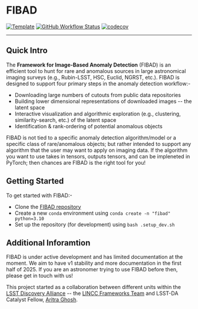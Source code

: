 # FIBAD
[![Template](https://img.shields.io/badge/Template-LINCC%20Frameworks%20Python%20Project%20Template-brightgreen)](https://lincc-ppt.readthedocs.io/en/latest/)
[![GitHub Workflow Status](https://img.shields.io/github/actions/workflow/status/lincc-frameworks/fibad/smoke-test.yml)](https://github.com/lincc-frameworks/fibad/actions/workflows/smoke-test.yml)
[![codecov](https://codecov.io/gh/lincc-frameworks/fibad/branch/main/graph/badge.svg)](https://codecov.io/gh/lincc-frameworks/fibad)

<hr>

## Quick Intro
The **Framework for Image-Based Anomaly Detection** (FIBAD) is an efficient tool to hunt for rare and anomalous sources in large astronomical imaging surveys (e.g., Rubin-LSST, HSC, Euclid, NGRST, etc.). FIBAD is designed to support four primary steps in the anomaly detection workflow:-

* Downloading large numbers of cutouts from public data repositories
* Building lower dimensional representations of downloaded images -- the latent space
* Interactive visualization and algorithmic exploration (e.g., clustering, similarity-search, etc.) of the latent space
* Identification & rank-ordering of potential anomalous objects 

FIBAD is not tied to a specific anomaly detection algorithm/model or a specific class of rare/anomalous objects; but rather intended to support any algorithm that the user may want to apply on imaging data. If the algorithm you want to use takes in tensors, outputs tensors, and can be impleneted in PyTorch; then chances are FIBAD is the right tool for you! 

## Getting Started 
To get started with FIBAD:-

* Clone the [FIBAD repository](https://github.com/lincc-frameworks/fibad)
* Create a new `conda` environment using `conda create -n "fibad" python=3.10`
* Set up the repository (for development) using `bash .setup_dev.sh`


## Additional Inforamtion
FIBAD is under active development and has limited documentation at the moment. We aim to have v1 stability and more documentation in the first half of 2025. If you are an astronomer trying to use FIBAD before then, please get in touch with us! 

This project started as a collaboration between different units within the [LSST Discovery Alliance](https://lsstdiscoveryalliance.org/) -- the [LINCC Frameworks Team](https://lsstdiscoveryalliance.org/programs/lincc-frameworks/) and LSST-DA Catalyst Fellow, [Aritra Ghosh](https://ghosharitra.com/).
